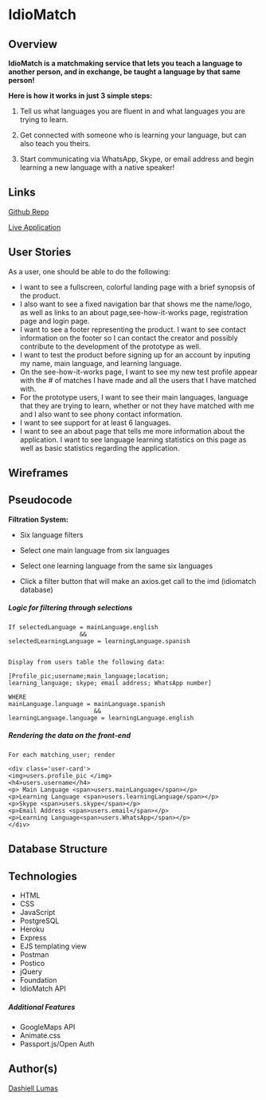 # IdioMatch





## Overview
**IdioMatch is a matchmaking service that lets you teach a language to another person, and in exchange, be taught a language by that same person!**



**Here is how it works in just 3 simple steps:**

1. Tell us what languages you are fluent in and what languages you are trying to learn.

2. Get connected with someone who is learning your language, but can also teach you theirs.

3. Start communicating via WhatsApp, Skype, or email address and begin learning a new language with a native speaker!

## Links
[Github Repo](https://github.com/Dashy10/idiomatch)

[Live Application](http://idiomatch.herokuapp.com/)


## User Stories

As a user, one should be able to do the following:

- I want to see a fullscreen, colorful landing page with a brief synopsis of the product.
- I also want to see a fixed navigation bar that shows me the name/logo, as well as links to an about page,see-how-it-works page, registration page and login page. 
- I want to see a footer representing the product. I want to see contact information on the footer so I can contact the creator and possibly contribute to the development of the prototype as well. 
- I want to test the product before signing up for an account by
inputing my name, main language, and learning language.
- On the see-how-it-works page, I want to see my new test profile appear with the # of matches I have made and all the users that I have matched with.
- For the prototype users, I want to see their main languages, language that they are trying to learn, whether or not they have matched with me and I also want to see phony contact information.  
- I want to see support for at least 6 languages.
- I want to see an about page that tells me more information about the application. I want to see language learning statistics on this page as well as basic statistics regarding the application. 

## Wireframes

## Pseudocode

**Filtration System:**

- Six language filters

- Select one main language from six languages

- Select one learning language from the same six languages

- Click a filter button that will make an axios.get call to the imd (idiomatch database)

##### Logic for filtering through selections

```
If selectedLanguage = mainLanguage.english 
					&& 
selectedLearningLanguage = learningLanguage.spanish


Display from users table the following data:

[Profile_pic;username;main_language;location;
learning_language; skype; email address; WhatsApp number] 

WHERE 
mainLanguage.language = mainLanguage.spanish 
						&&
learningLanguage.language = learningLanguage.english
```

##### Rendering the data on the front-end

```
For each matching_user; render

<div class='user-card'>
<img>users.profile_pic </img>
<h4>users.username</h4>
<p> Main Language <span>users.mainLanguage</span></p>
<p>Learning Language <span>users.learningLanguage/span></p>
<p>Skype <span>users.skype</span></p>
<p>Email Address <span>users.email</span></p>
<p>Learning Language<span>users.WhatsApp</span></p>
</div>

```


## Database Structure

## Technologies

- HTML
- CSS
- JavaScript
- PostgreSQL
- Heroku
- Express
- EJS templating view
- Postman
- Postico
- jQuery
- Foundation
- IdioMatch API

##### Additional Features
- GoogleMaps API
- Animate.css
- Passport.js/Open Auth





## Author(s)

[Dashiell Lumas](https://github.com/Dashy10/) 


